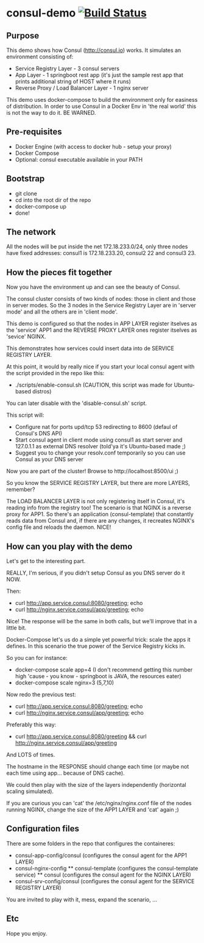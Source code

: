 # consul-demo [![Build Status](https://travis-ci.org/howtoseries/consul-demo.svg?branch=master)](https://travis-ci.org/howtoseries/consul-demo)

## Purpose

This demo shows how Consul (http://consul.io) works. It simulates an environment consisting of:
* Service Registry Layer - 3 consul servers
* App Layer - 1 springboot rest app (it's just the sample rest app that prints additional string of HOST where it runs)
* Reverse Proxy / Load Balancer Layer - 1 nginx server

This demo uses docker-compose to build the environment only for easiness of distribution. In order to use Consul in a Docker Env in 'the real world' this is not the way to do it. BE WARNED.

## Pre-requisites

* Docker Engine (with access to docker hub - setup your proxy)
* Docker Compose
* Optional: consul executable available in your PATH

## Bootstrap

* git clone
* cd into the root dir of the repo
* docker-compose up
* done!

## The network

All the nodes will be put inside the net 172.18.233.0/24, only three nodes have fixed addresses: consul1 is 172.18.233.20, consul2 22 and consul3 23.

## How the pieces fit together

Now you have the environment up and can see the beauty of Consul.

The consul cluster consists of two kinds of nodes: those in client and those in server modes. So the 3 nodes in the Service Registry Layer are in 'server mode' and all the others are in 'client mode'.

This demo is configured so that the nodes in APP LAYER register itselves as the 'service' APP1 and the REVERSE PROXY LAYER ones register itselves as 'sevice' NGINX.

This demonstrates how services could insert data into de SERVICE REGISTRY LAYER.

At this point, it would by really nice if you start your local consul agent with the script provided in the repo like this:
* ./scripts/enable-consul.sh (CAUTION, this script was made for Ubuntu-based distros)

You can later disable with the 'disable-consul.sh' script.

This script will:
* Configure nat for ports upd/tcp 53 redirecting to 8600 (defaul of Consul's DNS API)
* Start consul agent in client mode using consul1 as start server and 127.0.1.1 as external DNS resolver (told'ya it's Ubuntu-based made ;)
* Suggest you to change your resolv.conf temporarily so you can use Consul as your DNS server

Now you are part of the cluster! Browse to http://localhost:8500/ui ;)

So you know the SERVICE REGISTRY LAYER, but there are more LAYERS, remember?

The LOAD BALANCER LAYER is not only registering itself in Consul, it's reading info from the registry too! The scenario is that NGINX is a reverse proxy for APP1. So there's an application (consul-template) that constantly reads data from Consul and, if there are any changes, it recreates NGINX's config file and reloads the daemon. NICE!

## How can you play with the demo

Let's get to the interesting part.

REALLY, I'm serious, if you didn't setup Consul as you DNS server do it NOW.

Then:
* curl http://app.service.consul:8080/greeting; echo
* curl http://nginx.service.consul/app/greeting; echo

Nice! The response will be the same in both calls, but we'll improve that in a little bit.

Docker-Compose let's us do a simple yet powerful trick: scale the apps it defines. In this scenario the true power of the Service Registry kicks in.

So you can for instance:
* docker-compose scale app=4 (I don't recommend getting this number high 'cause - you know - springboot is JAVA, the resources eater)
* docker-compose scale nginx=3 (5,7,10)

Now redo the previous test:
* curl http://app.service.consul:8080/greeting; echo
* curl http://nginx.service.consul/app/greeting; echo

Preferably this way:
* curl http://app.service.consul:8080/greeting && curl http://nginx.service.consul/app/greeting

And LOTS of times.

The hostname in the RESPONSE should change each time (or maybe not each time using app... because of DNS cache).

We could then play with the size of the layers independently (horizontal scaling simulated).

If you are curious you can 'cat' the /etc/nginx/nginx.conf file of the nodes running NGINX, change the size of the APP1 LAYER and 'cat' again ;)


## Configuration files

There are some folders in the repo that configures the containeres:
* consul-app-config/consul (configures the consul agent for the APP1 LAYER)
* consul-nginx-config
** consul-template (configures the consul-template service)
** consul (configures the consul agent for the NGINX LAYER)
* consul-srv-config/consul (configures the consul agent for the SERVICE REGISTRY LAYER)

You are invited to play with it, mess, expand the scenario, ...

## Etc

Hope you enjoy.
